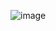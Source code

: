 ![image](https://github.com/smitninawe1234/assign1/assets/131874485/5b776d41-a725-4135-b4a8-75220c6bb009)
